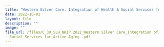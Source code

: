 ```yaml
---
title: "Western Silver Care: Integration of Health & Social Services for Active Aging"
date: 2022-10-01
layout: file
description: ""
image: ""
file_url: /files/C_30_SLH_NHIP 2022_Western Silver Care_Integration of Health n
  Social Services for Active Aging .pdf
---
```

